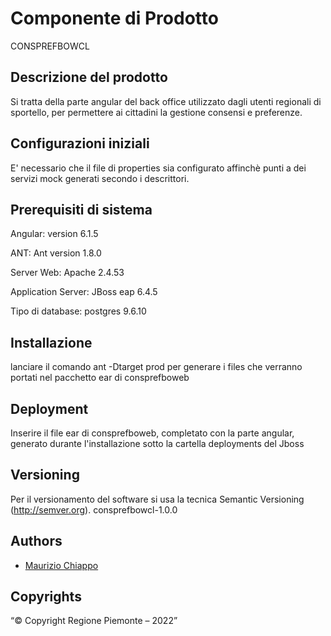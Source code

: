 # Componente di Prodotto

CONSPREFBOWCL

## Descrizione del prodotto

Si tratta della parte angular del back office utilizzato dagli utenti regionali di sportello, per permettere ai cittadini la
gestione consensi e preferenze.

## Configurazioni iniziali

E' necessario che il file di properties sia configurato affinchè punti a dei servizi mock generati secondo i descrittori.

## Prerequisiti di sistema

Angular: version 6.1.5

ANT: Ant version 1.8.0

Server Web: Apache 2.4.53

Application Server: JBoss eap 6.4.5

Tipo di database: postgres  9.6.10

## Installazione

lanciare il comando ant -Dtarget prod per generare i files che verranno portati nel pacchetto ear di consprefboweb

## Deployment

Inserire il file ear  di consprefboweb, completato con la parte angular, generato durante l'installazione sotto la cartella deployments del Jboss

## Versioning

Per il versionamento del software si usa la tecnica Semantic Versioning (http://semver.org).
consprefbowcl-1.0.0

## Authors

* [Maurizio Chiappo](https://github.com/maurizio-chiappo)

## Copyrights

“© Copyright Regione Piemonte – 2022”